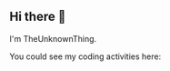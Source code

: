 ## Hi there 🙋

I'm TheUnknownThing.

You could see my coding activities here:
<!--START_SECTION:waka-->
<!--END_SECTION:waka-->
